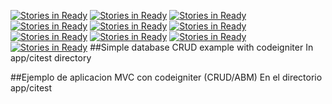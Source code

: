 [![Stories in Ready](https://badge.waffle.io/dbpiper/TODO.png?label=ready&title=Ready)](https://waffle.io/dbpiper/TODO)
[![Stories in Ready](https://badge.waffle.io/dbpiper/TODO.png?label=ready&title=Ready)](https://waffle.io/dbpiper/TODO)
[![Stories in Ready](https://badge.waffle.io/dbpiper/TODO.png?label=ready&title=Ready)](https://waffle.io/dbpiper/TODO)
[![Stories in Ready](https://badge.waffle.io/dbpiper/TODO.png?label=ready&title=Ready)](https://waffle.io/dbpiper/TODO)
[![Stories in Ready](https://badge.waffle.io/geekscruff/todo.png?label=ready&title=Ready)](https://waffle.io/geekscruff/todo)
[![Stories in Ready](https://badge.waffle.io/geekscruff/todo.png?label=ready&title=Ready)](https://waffle.io/geekscruff/todo)
[![Stories in Ready](https://badge.waffle.io/geekscruff/todo.png?label=ready&title=Ready)](https://waffle.io/geekscruff/todo)
[![Stories in Ready](https://badge.waffle.io/geekscruff/todo.png?label=ready&title=Ready)](https://waffle.io/geekscruff/todo)
[![Stories in Ready](https://badge.waffle.io/geekscruff/todo.png?label=ready&title=Ready)](https://waffle.io/geekscruff/todo)
[![Stories in Ready](https://badge.waffle.io/PeumaHue/ToDo.png?label=ready&title=Ready)](https://waffle.io/PeumaHue/ToDo)
##Simple database CRUD example with codeigniter
In app/citest directory

##Ejemplo de aplicacion MVC con codeigniter (CRUD/ABM)
En el directorio app/citest
